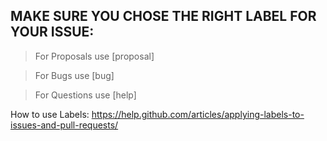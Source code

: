 ## MAKE SURE YOU CHOSE THE RIGHT LABEL FOR YOUR ISSUE:
 
 > For Proposals use [proposal]
 
 > For Bugs use [bug]
 
 > For Questions use [help]

How to use Labels: https://help.github.com/articles/applying-labels-to-issues-and-pull-requests/
